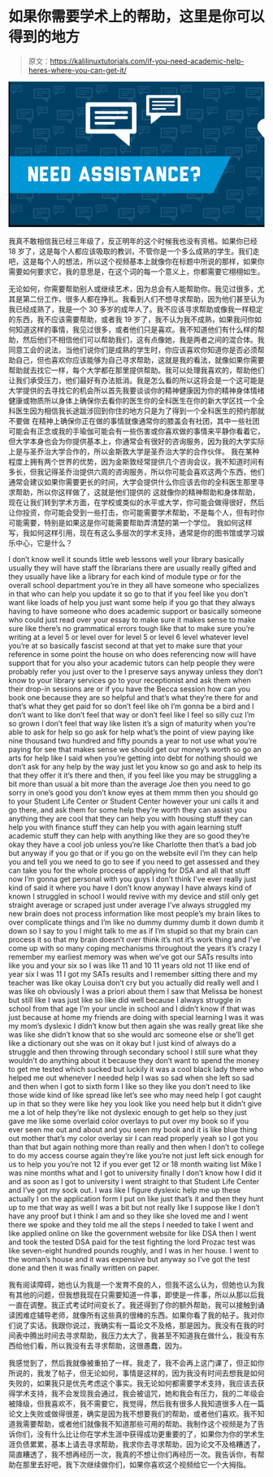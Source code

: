 # 如果你需要学术上的帮助，这里是你可以得到的地方

> 原文：<https://kalilinuxtutorials.com/if-you-need-academic-help-heres-where-you-can-get-it/>

[![](img/bc8b2884134fa1a315392fbd0588fd4c.png)](https://1.bp.blogspot.com/-_CCXN14daPM/YayU7-fAWyI/AAAAAAAAPZo/TySYLJ7BaRMKIxlR7JN3LlizC4_MUbnqwCNcBGAsYHQ/s16000/need%2Bassitance.PNG)

我真不敢相信我已经三年级了，反正明年的这个时候我也没有资格。如果你已经 18 岁了，这是每个人都应该吸取的教训，不管你是一个多么成熟的学生。我们走吧，这是每个人的想法，所以这个视频基本上就像你在标题中所说的那样，如果你需要如何要求它，我的意思是，在这个词的每一个意义上，你都需要它栩栩如生。

无论如何，你需要帮助别人或继续艺术，因为总会有人能帮助你。我见过很多，尤其是第二份工作，很多人都在挣扎。我看到人们不想寻求帮助，因为他们甚至认为我已经成熟了，我是一个 30 多岁的成年人了。我不应该寻求帮助或像我一样稳定的东西，我不应该需要帮助，或者我 19 岁了，我不认为我不成熟，如果我问你如何知道这样的事情，我见过很多，或者他们只是喜欢。我不知道他们有什么样的帮助，然后他们不相信他们可以帮助我们，这有点像她，我是两者之间的混合体。我同意工会的说法，当他们说你们是成熟的学生时，你应该喜欢你知道你是否必须帮助自己，但也喜欢你应该能够为自己寻求帮助，这就是我的看法，就像如果你需要帮助就去找它一样，每个大学都在那里提供帮助。我可以处理我喜欢的，帮助他们让我们承受压力，他们最好有办法抵消。我是怎么看的所以这将会是一个这可能是大学提供的去寻找它的机会所以首先我要谈谈你的精神健康因为你的精神身体情绪健康或物质所以身体上确保你去看你的医生你的全科医生在你的新大学区找一个全科医生因为相信我长途跋涉回到你住的地方只是为了得到一个全科医生的预约那就不要做 在精神上确保你正在做的事情就像通常你的膝盖会有社团，其中一些社团可能会有正念或我的手瑜伽可能会有一些伤害或你喜欢做的事情来平静你看着它，但大学本身也会为你提供基本上，你通常会有很好的咨询服务，因为我的大学实际上是与圣乔治大学合作的，所以金斯敦大学是圣乔治大学的合作伙伴。 我在某种程度上拥有两个世界的优势，因为金斯敦经常提供几个咨询会议，我不知道时间有多长，但我记得圣乔治提供六周的咨询服务，所以你可能会喜欢这两个东西，他们通常会建议如果你需要更长的时间，大学会提供什么你应该去你的全科医生那里寻求帮助，所以你这样做了，这就是他们提供的 这就像你的精神帮助和身体帮助，现在让我们转到学术方面，在学校或类似的水平或大学，你可能会做得很好，然后让你投资，你可能会受到一些打击，你可能需要学术帮助，不是每个人，但有时你可能需要，特别是如果这是你可能需要帮助弄清楚的第一个学位。 我如何这样写，我如何这样引用，现在有这么多层次的学术支持，通常是你的图书馆或学习娱乐中心，它是什么？

I don’t know well it sounds little web lessons well your library basically usually they will have staff the librarians there are usually really gifted and they usually have like a library for each kind of module type or for the overall school department you’re in they all have someone who specializes in that who can help you update it so go to that if you feel like you don’t want like loads of help you just want some help if you go that they always having to have someone who does academic support or basically someone who could just read over your essay to make sure it makes sense to make sure like there’s no grammatical errors tough like that to make sure you’re writing at a level 5 or level over for level 5 or level 6 level whatever level you’re at so basically fascist second at that yet to make sure that your reference in some point the house on who does referencing now will have support that for you also your academic tutors can help people they were probably refer you just over to the I preserve says anyway unless they don’t know to your library services go to your receptionist and ask them when their drop-in sessions are or if you have the Becca session how can you book one because they are so helpful and that’s what they’re there for and that’s what they get paid for so don’t feel like oh I’m gonna be a bird and I don’t want to like don’t feel that way or don’t feel like I feel so silly cuz I’m so grown I don’t feel that way like listen it’s a sign of maturity when you’re able to ask for help so go ask for help what’s the point of view paying like nine thousand two hundred and fifty pounds a year to not use what you’re paying for see that makes sense we should get our money’s worth so go an arts for help like I said when you’re getting into debt for nothing should we don’t ask for any help by the way just let you know so go and ask to help its that they offer it it’s there and then, if you feel like you may be struggling a bit more than usual a bit more than the average Joe then you need to go sorry in one’s good you don’t know eyes at them mmm then you should go to your Student Life Center or Student Center however your uni calls it and go there, and ask them for some help they’re worth they can assist you anything they are cool that they can help you with housing stuff they can help you with finance stuff they can help you with again learning stuff academic stuff they can help with anything like they are so good they’re okay they have a cool job unless you’re like Charlotte then that’s a bad job but anyway if you go that or if you go on the website evil I’m they can help you and tell you we need to go to see if you need to get assessed and they can take you for the whole process of applying for DSA and all that stuff now I’m gonna get personal with you guys I don’t think I’ve ever really just kind of said it where you have I don’t know anyway I have always kind of known I struggled in school I would revive with my device and still only get straight average or scraped just under average I’ve always struggled my new brain does not process information like most people’s my brain likes to over complicate things and I’m like no dummy dummy dumb it down dumb it down so I say to you I might talk to me as if I’m stupid so that my brain can process it so that my brain doesn’t over think it’s not it’s work thing and I’ve come up with so many coping mechanisms throughout the years it’s crazy I remember my earliest memory was when we’ve got our SATs results into like you and your six so I was like 11 and 10 11 years old not 11 like end of year six I was 11 I got my SATs results and I remember sitting there and my teacher was like okay Louisa don’t cry but you actually did really well and I was like oh obviously I was a priori about them I saw that Melissa be honest but still like I was just like so like did well because I always struggle in school from that age I’m your uncle in school and I didn’t know if that was just because at home my friends are doing with special learning I was it was my mom’s dyslexic I didn’t know but then again she was really great like she was like she didn’t know that so she would arc someone else or she’ll get like a dictionary out she was on it okay but I just kind of always do a struggle and then throwing through secondary school I still sure what they wouldn’t do anything about it because they don’t want to spend the money to get me tested which sucked but luckily it was a cool black lady there who helped me out whenever I needed help I was so sad when she left so sad and then when I got to sixth form I like so they like you don’t need to like those wide kind of like spread like let’s see who may need help I got caught up in that so they were like hey you look like you need help but it didn’t give me a lot of help they’re like not dyslexic enough to get help so they just gave me like some overlaid color overlays to put over my book so if you ever seen me out and about and you seen my book and it is like blue thing out mother that’s my color overlay sir I can read properly yeah so I got you than that but again nothing more than really and then when I don’t to college to do my access course again they’re like you’re not just left sick enough for us to help you you’re not 12 if you ever get 12 or 18 month waiting list Mike I was nine months what and I got to university finally I don’t know how I did it and as soon as I got to university I went straight to that Student Life Center and I’ve got my sock out. I was like I figure dyslexic help me up these actually I on the application form I put on like just that’s it and then they hunt up to me that way as well I was a bit but not really like I suppose like I don’t have any proof but I think I am and so they like she loved me and I went there we spoke and they told me all the steps I needed to take I went and like applied online on like the government website for like DSA then I went and took the tested DSA paid for the test fighting the lord Prozac test was like seven-eight hundred pounds roughly, and I was in her house. I went to the woman’s house and it was expensive but anyway so I’ve got the test done and then it was finally written on paper.

我有阅读障碍，她也认为我是一个发育不良的人，但我不这么认为，但她也认为我有其他的问题，但我想我现在只需要知道一件事，即使是一件事，所以从那以后我一直在调整。我正式考试时间变长了。我还得到了你的额外帮助，我可以接触到诵读困难症辅导老师，就像所有这些真的很棒的东西。如果你看了我的帖子。我对你们说了实话。我跟你说过，我确实有一篇论文不及格，那是因为。我没有在我的时间表中腾出时间去寻求帮助，我压力太大了，我甚至不知道我在做什么，我没有东西给他们看，所以我没有去寻求帮助，这很愚蠢，因为。

我感觉到了，然后我就像被重拍了一样。我走了，我不会再上这门课了，但正如你所说的，我发了帖子，但无论如何，事情是这样的，因为我没有时间去想我是如何失败的，如果我只是优先考虑这个事实。我无论如何都需要学术支持，我应该去获得学术支持，我不会发现我会通过，我会被诅咒，她和我会有压力，我的二年级会被降级，但我喜欢不，我不需要它，我觉得，然后我有很多人我知道很多人在一篇论文上失败或做得很差，确实是因为我不想要我们的帮助，或者他们喜欢。我不知道我需要帮助，或者他们就像我不知道那些可用的帮助。我制作这个视频是为了告诉你们，没有什么比让你在学术生涯中获得成功更重要的了，如果你为你的学术生涯负债累累，基本上请去寻求帮助，我求你去寻求帮助，因为论文不及格糟透了，简直糟透了，我不想再经历一次，我真的不想让你们再经历一次。我告诉你，有帮助在那里去好吧，我下次继续做你们，如果你喜欢这个视频给它一个大拇指。